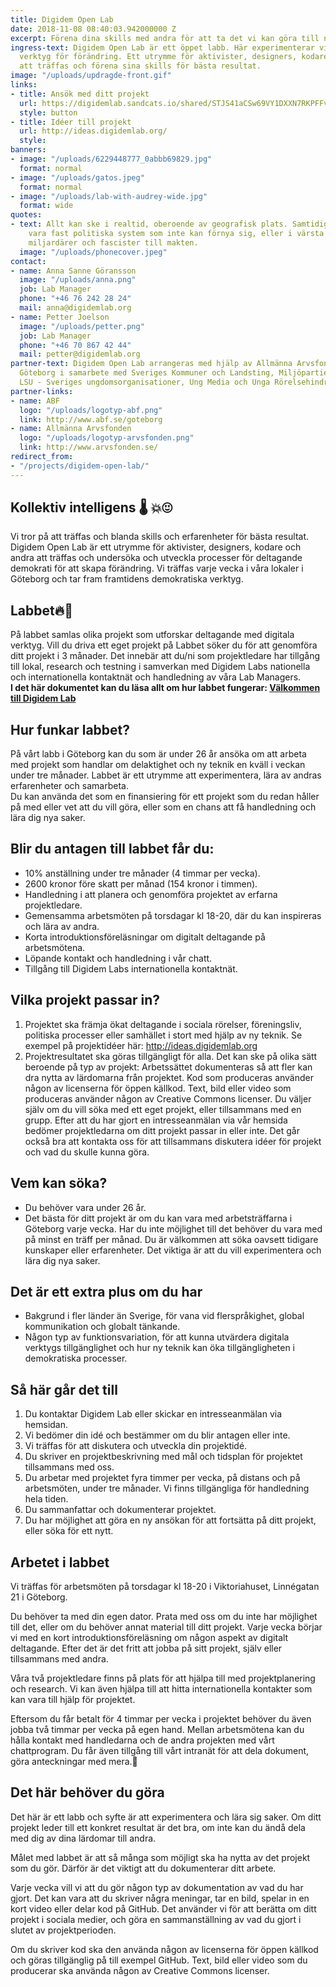 ```yaml
---
title: Digidem Open Lab
date: 2018-11-08 08:40:03.942000000 Z
excerpt: Förena dina skills med andra för att ta det vi kan göra till nästa nivå
ingress-text: Digidem Open Lab är ett öppet labb. Här experimenterar vi med framtidens
  verktyg för förändring. Ett utrymme för aktivister, designers, kodare och andra
  att träffas och förena sina skills för bästa resultat.
image: "/uploads/updragde-front.gif"
links:
- title: Ansök med ditt projekt
  url: https://digidemlab.sandcats.io/shared/STJS41aCSw69VY1DXXN7RKPFFvZPrz7aDKDTCyvaMDn
  style: button
- title: Idéer till projekt
  url: http://ideas.digidemlab.org/
  style: 
banners:
- image: "/uploads/6229448777_0abbb69829.jpg"
  format: normal
- image: "/uploads/gatos.jpeg"
  format: normal
- image: "/uploads/lab-with-audrey-wide.jpg"
  format: wide
quotes:
- text: Allt kan ske i realtid, oberoende av geografisk plats. Samtidigt verkar vi
    vara fast politiska system som inte kan förnya sig, eller i värsta fall sätter
    miljardärer och fascister till makten.
  image: "/uploads/phonecover.jpeg"
contact:
- name: Anna Sanne Göransson
  image: "/uploads/anna.png"
  job: Lab Manager
  phone: "+46 76 242 28 24"
  mail: anna@digidemlab.org
- name: Petter Joelson
  image: "/uploads/petter.png"
  job: Lab Manager
  phone: "+46 70 867 42 44"
  mail: petter@digidemlab.org
partner-text: Digidem Open Lab arrangeras med hjälp av Allmänna Arvsfonden och ABF
  Göteborg i samarbete med Sveriges Kommuner och Landsting, Miljöpartiet de Gröna,
  LSU - Sveriges ungdomsorganisationer, Ung Media och Unga Rörelsehindrade Göteborgsklubben.
partner-links:
- name: ABF
  logo: "/uploads/logotyp-abf.png"
  link: http://www.abf.se/goteborg
- name: Allmänna Arvsfonden
  logo: "/uploads/logotyp-arvsfonden.png"
  link: http://www.arvsfonden.se/
redirect_from:
- "/projects/digidem-open-lab/"
---
```


## Kollektiv intelligens :thermometer: :boom::heart_eyes:
Vi tror på att träffas och blanda skills och erfarenheter för bästa resultat. Digidem Open Lab är ett utrymme för aktivister, designers, kodare och andra att träffas och undersöka och utveckla processer för deltagande demokrati för att skapa förändring. Vi träffas varje vecka i våra lokaler i Göteborg och tar fram framtidens demokratiska verktyg.

## Labbet:fire::seedling:
På labbet samlas olika projekt som utforskar deltagande med digitala verktyg. Vill du driva ett eget projekt på Labbet söker du för att genomföra ditt projekt i 3 månader. Det innebär att du/ni som projektledare har tillgång till lokal, research och testning i samverkan med Digidem Labs nationella och internationella kontaktnät och handledning av våra Lab Managers.  
**I det här dokumentet kan du läsa allt om hur labbet fungerar: [Välkommen till Digidem Lab](/lab/uploads/Va%CC%88lkommen%20till%20Digidem%20Lab.pdf)**

## Hur funkar labbet?
På vårt labb i Göteborg kan du som är under 26 år ansöka om att arbeta med projekt som handlar om delaktighet och ny teknik en kväll i veckan under tre månader. Labbet är ett utrymme att experimentera, lära av andras erfarenheter och samarbeta.  
Du kan använda det som en finansiering för ett projekt som du redan håller på med eller vet att du vill göra, eller som en chans att få handledning och lära dig nya saker.

## Blir du antagen till labbet får du:
* 10% anställning under tre månader (4 timmar per vecka).
* 2600 kronor före skatt per månad (154 kronor i timmen).
* Handledning i att planera och genomföra projektet av erfarna projektledare.
* Gemensamma arbetsmöten på torsdagar kl 18-20, där du kan inspireras och lära av andra.
* Korta introduktionsföreläsningar om digitalt deltagande på arbetsmötena.
* Löpande kontakt och handledning i vår chatt.
* Tillgång till Digidem Labs internationella kontaktnät.

## Vilka projekt passar in?
1. Projektet ska främja ökat deltagande i sociala rörelser, föreningsliv, politiska processer eller samhället i stort med hjälp av ny teknik.
Se exempel på projektidéer här: http://ideas.digidemlab.org
2. Projektresultatet ska göras tillgängligt för alla.
Det kan ske på olika sätt beroende på typ av projekt:
Arbetssättet dokumenteras så att fler kan dra nytta av lärdomarna från projektet.
Kod som produceras använder någon av licenserna för öppen källkod.
Text, bild eller video som produceras använder någon av Creative Commons licenser.
Du väljer själv om du vill söka med ett eget projekt, eller tillsammans med en grupp. Efter att du har gjort en intresseanmälan via vår hemsida bedömer projektledarna om ditt projekt passar in eller inte. Det går också bra att kontakta oss för att tillsammans diskutera idéer för projekt och vad du skulle kunna göra.

## Vem kan söka?
* Du behöver vara under 26 år.
* Det bästa för ditt projekt är om du kan vara med arbetsträffarna i Göteborg varje vecka. Har du inte möjlighet till det behöver du vara med på minst en träff per månad.
Du är välkommen att söka oavsett tidigare kunskaper eller erfarenheter. Det viktiga är att du vill experimentera och lära dig nya saker.

## Det är ett extra plus om du har
* Bakgrund i fler länder än Sverige, för vana vid flerspråkighet, global kommunikation och globalt tänkande.
* Någon typ av funktionsvariation, för att kunna utvärdera digitala verktygs tillgänglighet och hur ny teknik kan öka tillgängligheten i demokratiska processer.

## Så här går det till
1. Du kontaktar Digidem Lab eller skickar en intresseanmälan via hemsidan.
2. Vi bedömer din idé och bestämmer om du blir antagen eller inte.
3. Vi träffas för att diskutera och utveckla din projektidé.
4. Du skriver en projektbeskrivning med mål och tidsplan för projektet tillsammans med oss.
5. Du arbetar med projektet fyra timmer per vecka, på distans och på arbetsmöten, under tre månader. Vi finns tillgängliga för handledning hela tiden.
6. Du sammanfattar och dokumenterar projektet.
7. Du har möjlighet att göra en ny ansökan för att fortsätta på ditt projekt, eller söka för ett nytt.

## Arbetet i labbet
Vi träffas för arbetsmöten på torsdagar kl 18-20 i Viktoriahuset, Linnégatan 21 i Göteborg.

Du behöver ta med din egen dator. Prata med oss om du inte har möjlighet till det, eller om du behöver annat material till ditt projekt.
Varje vecka börjar vi med en kort introduktionsföreläsning om någon aspekt av digitalt deltagande. Efter det är det fritt att jobba på sitt projekt, själv eller tillsammans med andra.

Våra två projektledare finns på plats för att hjälpa till med projektplanering och research. Vi kan även hjälpa till att hitta internationella kontakter som kan vara till hjälp för projektet.

Eftersom du får betalt för 4 timmar per vecka i projektet behöver du även jobba två timmar per vecka på egen hand. Mellan arbetsmötena kan du hålla kontakt med handledarna och de andra projekten med vårt chattprogram. Du får även tillgång till vårt intranät för att dela dokument, göra anteckningar med mera.

## Det här behöver du göra
Det här är ett labb och syfte är att experimentera och lära sig saker. Om ditt projekt leder till ett konkret resultat är det bra, om inte kan du ändå dela med dig av dina lärdomar till andra.

Målet med labbet är att så många som möjligt ska ha nytta av det projekt som du gör. Därför är det viktigt att du dokumenterar ditt arbete.

Varje vecka vill vi att du gör någon typ av dokumentation av vad du har gjort. Det kan vara att du skriver några meningar, tar en bild, spelar in en kort video eller delar kod på GitHub. Det använder vi för att berätta om ditt projekt i sociala medier, och göra en sammanställning av vad du gjort i slutet av projektperioden.

Om du skriver kod ska den använda någon av licenserna för öppen källkod och göras tillgänglig på till exempel GitHub. Text, bild eller video som du producerar ska använda någon av Creative Commons licenser.

